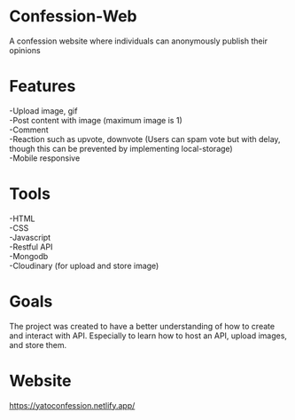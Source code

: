 # Confession-Web
A confession website where individuals can anonymously publish their opinions

# Features
-Upload image, gif <br>
-Post content with image (maximum image is 1) <br>
-Comment <br>
-Reaction such as upvote, downvote (Users can spam vote but with delay, though this can be prevented by implementing local-storage) <br>
-Mobile responsive <br>

# Tools
-HTML <br>
-CSS <br>
-Javascript <br>
-Restful API <br>
-Mongodb <br>
-Cloudinary (for upload and store image) <br>

# Goals
The project was created to have a better understanding of how to create and interact with API. Especially to learn how to host an API, upload images, and store them.

# Website
https://yatoconfession.netlify.app/
